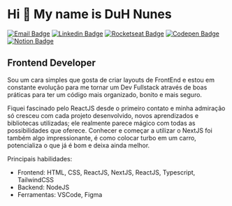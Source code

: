 # Hi 👋 My name is DuH Nunes

[![Email Badge](https://img.shields.io/badge/-duhnunes.dev@gmail.com-D14836?style=flat-square&labelColor=D14836&logo=gmail&logoColor=white&link=mailto:duhnunes.dev@gmail.com)](mailto:duhnunes.dev@gmail.com)
[![Linkedin Badge](https://img.shields.io/badge/-duhnunes-0077B5?style=flat-square&labelColor=0077B5&logo=linkedin&logoColor=white&link=https://linkedin.com/in/duhnunes/)](https://linkedin.com/in/duhnunes/)
[![Rocketseat Badge](https://img.shields.io/badge/-duhnunes-9956f6?style=flat-square&labelColor=9956f6&logo=rocket&logoColor=white&link=https://app.rocketseat.com.br/me/duhnunes)](https://app.rocketseat.com.br/me/duhnunes)
[![Codepen Badge](https://img.shields.io/badge/-duhnunes-262626?style=flat-square&labelColor=262626&logo=codepen&logoColor=white&link=https://codepen.io/DuH-Nunes)](https://codepen.io/DuH-Nunes)
[![Notion Badge](https://img.shields.io/badge/-duhnunes-2F3437?style=flat-square&labelColor=2F3437&logo=notion&logoColor=white&link=https://duhnunes.notion.site/1610bd79551d807a85cdc2e81cb79316?v=1610bd79551d806cafcd000ccbd3434a&pvs=4)](https://duhnunes.notion.site/1610bd79551d807a85cdc2e81cb79316?v=1610bd79551d806cafcd000ccbd3434a&pvs=4)

## Frontend Developer

Sou um cara simples que gosta de criar layouts de FrontEnd e estou em constante evolução para me tornar um Dev Fullstack através de boas práticas para ter um código mais organizado, bonito e mais seguro.

Fiquei fascinado pelo ReactJS desde o primeiro contato e minha admiração só cresceu com cada projeto desenvolvido, novos aprendizados e bibliotecas utilizadas; ele realmente parece mágico com todas as possibilidades que oferece. Conhecer e começar a utilizar o NextJS foi também algo impressionante, é como colocar turbo em um carro, potencializa o que já é bom e deixa ainda melhor.

Principais habilidades:

- Frontend: HTML, CSS, ReactJS, NextJS, ReactJS, Typescript, TailwindCSS
- Backend: NodeJS
- Ferramentas: VSCode, Figma
